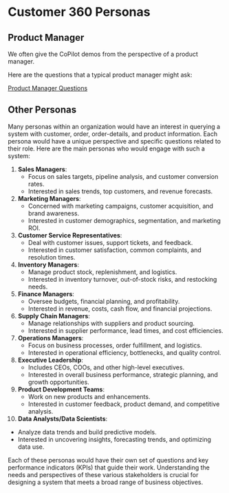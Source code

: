 # Customer 360 Personas

## Product Manager

We often give the CoPilot demos from the perspective of a product manager.

Here are the questions that a typical product manager might ask:

[Product Manager Questions](./product-manager-questions.md)

## Other Personas

Many personas within an organization would have an interest in querying a system with customer, order, order-details, and product information. Each persona would have a unique perspective and specific questions related to their role. Here are the main personas who would engage with such a system:

1.  **Sales Managers**:
    -   Focus on sales targets, pipeline analysis, and customer conversion rates.
    -   Interested in sales trends, top customers, and revenue forecasts.
2.  **Marketing Managers**:
    -   Concerned with marketing campaigns, customer acquisition, and brand awareness.
    -   Interested in customer demographics, segmentation, and marketing ROI.
3.  **Customer Service Representatives**:
    -   Deal with customer issues, support tickets, and feedback.
    -   Interested in customer satisfaction, common complaints, and resolution times.
4.  **Inventory Managers**:
    -   Manage product stock, replenishment, and logistics.
    -   Interested in inventory turnover, out-of-stock risks, and restocking needs.
5.  **Finance Managers**:
    -   Oversee budgets, financial planning, and profitability.
    -   Interested in revenue, costs, cash flow, and financial projections.
6.  **Supply Chain Managers**:
    -   Manage relationships with suppliers and product sourcing.
    -   Interested in supplier performance, lead times, and cost efficiencies.
7.  **Operations Managers**:
    -   Focus on business processes, order fulfillment, and logistics.
    -   Interested in operational efficiency, bottlenecks, and quality control.
8.  **Executive Leadership**:
    -   Includes CEOs, COOs, and other high-level executives.
    -   Interested in overall business performance, strategic planning, and growth opportunities.
9.  **Product Development Teams**:
    -   Work on new products and enhancements.
    -   Interested in customer feedback, product demand, and competitive analysis.
10.  **Data Analysts/Data Scientists**:
-   Analyze data trends and build predictive models.
-   Interested in uncovering insights, forecasting trends, and optimizing data use.

Each of these personas would have their own set of questions and key performance indicators (KPIs) that guide their work. Understanding the needs and perspectives of these various stakeholders is crucial for designing a system that meets a broad range of business objectives.